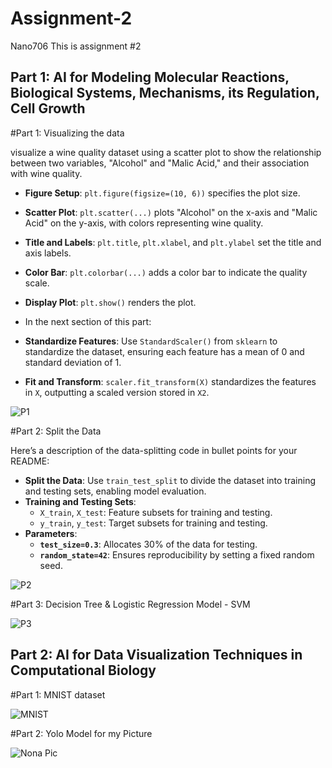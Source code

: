 # Assignment-2
Nano706
This is assignment #2

## Part 1: AI for Modeling Molecular Reactions, Biological Systems, Mechanisms, its Regulation, Cell Growth

#Part 1: Visualizing the data 

visualize a wine quality dataset using a scatter plot to show the relationship between two variables, "Alcohol" and "Malic Acid," and their association with wine quality. 

- **Figure Setup**: `plt.figure(figsize=(10, 6))` specifies the plot size.
- **Scatter Plot**: `plt.scatter(...)` plots "Alcohol" on the x-axis and "Malic Acid" on the y-axis, with colors representing wine quality.
- **Title and Labels**: `plt.title`, `plt.xlabel`, and `plt.ylabel` set the title and axis labels.
- **Color Bar**: `plt.colorbar(...)` adds a color bar to indicate the quality scale.
- **Display Plot**: `plt.show()` renders the plot.
  
- In the next section of this part: 
- **Standardize Features**: Use `StandardScaler()` from `sklearn` to standardize the dataset, ensuring each feature has a mean of 0 and standard deviation of 1.
- **Fit and Transform**: `scaler.fit_transform(X)` standardizes the features in `X`, outputting a scaled version stored in `X2`.

![P1](https://github.com/user-attachments/assets/be3947d1-3e06-4cd7-be0d-b722a552a444)

#Part 2: Split the Data 

Here’s a description of the data-splitting code in bullet points for your README:

- **Split the Data**: Use `train_test_split` to divide the dataset into training and testing sets, enabling model evaluation.
- **Training and Testing Sets**: 
  - `X_train`, `X_test`: Feature subsets for training and testing.
  - `y_train`, `y_test`: Target subsets for training and testing.
- **Parameters**:
  - **`test_size=0.3`**: Allocates 30% of the data for testing.
  - **`random_state=42`**: Ensures reproducibility by setting a fixed random seed.
  
![P2](https://github.com/user-attachments/assets/0b96ac8d-6174-4a38-977e-e25c1353324d)


#Part 3: Decision Tree & Logistic Regression Model - SVM

![P3](https://github.com/user-attachments/assets/7ff23415-d450-4355-99c7-2eba543a4327)


## Part 2: AI for Data Visualization Techniques in Computational Biology

#Part 1: MNIST dataset 

![MNIST](https://github.com/user-attachments/assets/851add21-43c9-4528-8ef7-640566385f97)

#Part 2: Yolo Model for my Picture 

![Nona Pic](https://github.com/user-attachments/assets/699d4ecf-8648-4ba5-808a-879e759c5ab1)


